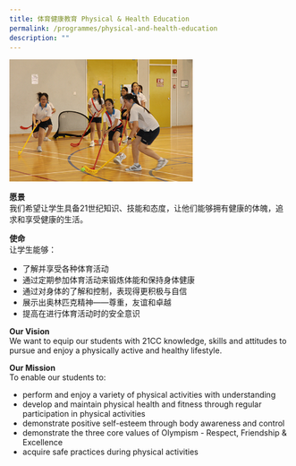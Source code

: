 ```yaml
---
title: 体育健康教育 Physical & Health Education
permalink: /programmes/physical-and-health-education
description: ""
---
```

<img src="/images/program-physical-2.jpeg" 
     style="width:65%">
		 
**愿景**  
我们希望让学生具备21世纪知识、技能和态度，让他们能够拥有健康的体魄，追求和享受健康的生活。  
  
**使命**  
让学生能够：  

*   了解并享受各种体育活动
*   通过定期参加体育活动来锻炼体能和保持身体健康
*   通过对身体的了解和控制，表现得更积极与自信
*   展示出奥林匹克精神——尊重，友谊和卓越
*   提高在进行体育活动时的安全意识

**Our Vision**    
We want to equip our students with 21CC knowledge, skills and attitudes to pursue and enjoy a physically active and healthy lifestyle.


**Our Mission**   
To enable our students to:

*   perform and enjoy a variety of physical activities with understanding
*   develop and maintain physical health and fitness through regular participation in physical activities
*   demonstrate positive self-esteem through body awareness and control
*   demonstrate the three core values of Olympism - Respect, Friendship & Excellence
*   acquire safe practices during physical activities



